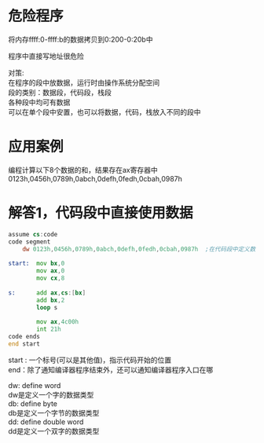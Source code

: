 # 危险程序

将内存ffff:0-ffff:b的数据拷贝到0:200-0:20b中

程序中直接写地址很危险

对策:  
在程序的段中放数据，运行时由操作系统分配空间  
段的类别：数据段，代码段，栈段  
各种段中均可有数据  
可以在单个段中安置，也可以将数据，代码，栈放入不同的段中

# 应用案例

编程计算以下8个数据的和，结果存在ax寄存器中  
0123h,0456h,0789h,0abch,0defh,0fedh,0cbah,0987h

# 解答1，代码段中直接使用数据

```asm
assume cs:code
code segment
    dw 0123h,0456h,0789h,0abch,0defh,0fedh,0cbah,0987h  ;在代码段中定义数据
    
start:  mov bx,0
        mov ax,0
        mov cx,8
        
s:      add ax,cs:[bx]
        add bx,2
        loop s
        
        mov ax,4c00h
        int 21h
code ends
end start
```

start : 一个标号(可以是其他值)，指示代码开始的位置   
end：除了通知编译器程序结束外，还可以通知编译器程序入口在哪

dw: define word  
dw是定义一个字的数据类型  
db: define byte  
db是定义一个字节的数据类型  
dd: define double word  
dd是定义一个双字的数据类型  





